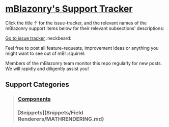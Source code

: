 # [mBlazonry's Support Tracker](https://github.com/aklef/mBlazonrySupport/issues) #

Click the title ↑ for the issue-tracker, and the relevant names of the mBlazonry support items below for their relevant subsections' descriptions: 

[Go to issue tracker](https://github.com/aklef/mBlazonryComponentIssues/issues)  :neckbeard:

Feel free to post all feature-requests, improvement ideas or anything you might want to see out of mB! :squirrel:

Members of the mBlazonry team monitor this repo regularly for new posts. We will rapidly and diligently assist you!

## Support Categories  ##

> ### [Components](Components/README.md) ###
> ### [Snippets](Snippets/Field Renderers/MATHRENDERING.md) ###







